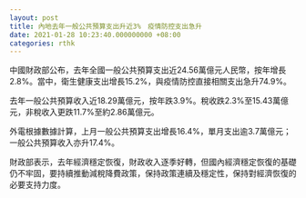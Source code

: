 ```yaml
---
layout: post
title: 內地去年一般公共預算支出升近3%　疫情防控支出急升
date: 2021-01-28 10:23:40.000000000 +08:00
categories: rthk
---
```


中國財政部公布，去年全國一般公共預算支出近24.56萬億元人民幣，按年增長2.8%。當中，衛生健康支出增長15.2%，與疫情防控直接相關支出急升74.9%。

去年一般公共預算收入近18.29萬億元，按年跌3.9%。稅收跌2.3%至15.43萬億元，非稅收入更跌11.7%至約2.86萬億元。

外電根據數據計算，上月一般公共預算支出增長16.4%，單月支出逾3.7萬億元；一般公共預算收入亦升17.4%。

財政部表示，去年經濟穩定恢復，財政收入逐季好轉，但國內經濟穩定恢復的基礎仍不牢固，要持續推動減稅降費政策，保持政策連續及穩定性，保持對經濟恢復的必要支持力度。
